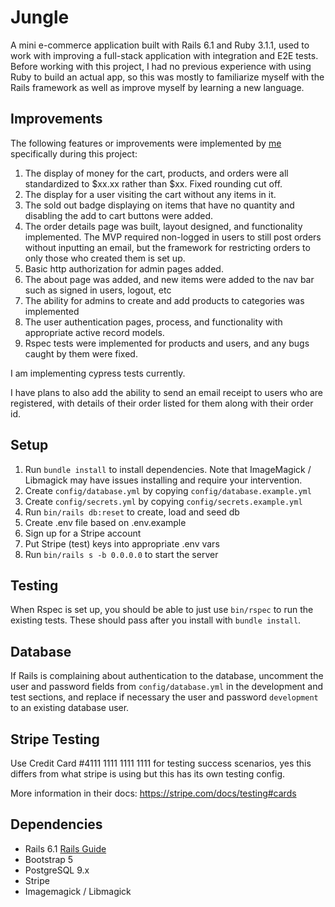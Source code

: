 # Jungle

A mini e-commerce application built with Rails 6.1 and Ruby 3.1.1, used to work with improving a full-stack application with integration and E2E tests.
Before working with this project, I had no previous experience with using Ruby to build an actual app, so this was mostly to familiarize myself
with the Rails framework as well as improve myself by learning a new language.

## Improvements

The following features or improvements were implemented by [me](https://github.com/sachieko) specifically during this project:

1. The display of money for the cart, products, and orders were all standardized to $xx.xx rather than $xx. Fixed rounding cut off.
2. The display for a user visiting the cart without any items in it.
3. The sold out badge displaying on items that have no quantity and disabling the add to cart buttons were added.
4. The order details page was built, layout designed, and functionality implemented. The MVP required non-logged in users to still post orders without inputting an email, but the framework for restricting orders to only those who created them is set up.
5. Basic http authorization for admin pages added.
6. The about page was added, and new items were added to the nav bar such as signed in users, logout, etc
7. The ability for admins to create and add products to categories was implemented
8. The user authentication pages, process, and functionality with appropriate active record models.
9. Rspec tests were implemented for products and users, and any bugs caught by them were fixed.

I am implementing cypress tests currently.

I have plans to also add the ability to send an email receipt to users who are registered, with details of their order listed for them along with their order id.

## Setup

1. Run `bundle install` to install dependencies. Note that ImageMagick / Libmagick may have issues installing and require your intervention.
2. Create `config/database.yml` by copying `config/database.example.yml`
3. Create `config/secrets.yml` by copying `config/secrets.example.yml`
4. Run `bin/rails db:reset` to create, load and seed db
5. Create .env file based on .env.example
6. Sign up for a Stripe account
7. Put Stripe (test) keys into appropriate .env vars
8. Run `bin/rails s -b 0.0.0.0` to start the server

## Testing

When Rspec is set up, you should be able to just use `bin/rspec` to run the existing tests. These should pass after you install with `bundle install`.

## Database

If Rails is complaining about authentication to the database, uncomment the user and password fields from `config/database.yml` in the development and test sections, and replace if necessary the user and password `development` to an existing database user.

## Stripe Testing

Use Credit Card #4111 1111 1111 1111 for testing success scenarios, yes this differs from what stripe is using but this has its own testing config.

More information in their docs: <https://stripe.com/docs/testing#cards>

## Dependencies

- Rails 6.1 [Rails Guide](http://guides.rubyonrails.org/v6.1/)
- Bootstrap 5
- PostgreSQL 9.x
- Stripe
- Imagemagick / Libmagick
